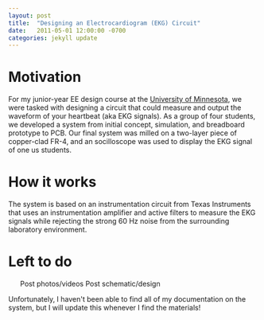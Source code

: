 ```yaml
---
layout: post
title:  "Designing an Electrocardiogram (EKG) Circuit"
date:   2011-05-01 12:00:00 -0700
categories: jekyll update
---
```

# Motivation
For my junior-year EE design course at the [University of Minnesota][minnesota], we were tasked with designing a circuit that could measure and output the waveform of your heartbeat (aka EKG signals).
As a group of four students, we developed a system from initial concept, simulation, and breadboard prototype to PCB. Our final system was milled on a two-layer piece of copper-clad FR-4, and an socilloscope was used
to display the EKG signal of one us students.

# How it works
The system is based on an instrumentation circuit from Texas Instruments that uses an instrumentation amplifier and active filters to measure the EKG signals while rejecting the strong 60 Hz noise from the surrounding laboratory environment.

# Left to do
<ol>
<il> Post photos/videos</il>
<il> Post schematic/design</il>
</ol>
Unfortunately, I haven't been able to find all of my documentation on the system, but I will update this whenever I find the materials!

[minnesota]: https://umn.edu
[sparkfun]: https://sparkfun.com/
[jekyll-docs]: https://jekyllrb.com/docs/home
[jekyll-gh]:   https://github.com/jekyll/jekyll
[jekyll-talk]: https://talk.jekyllrb.com/
